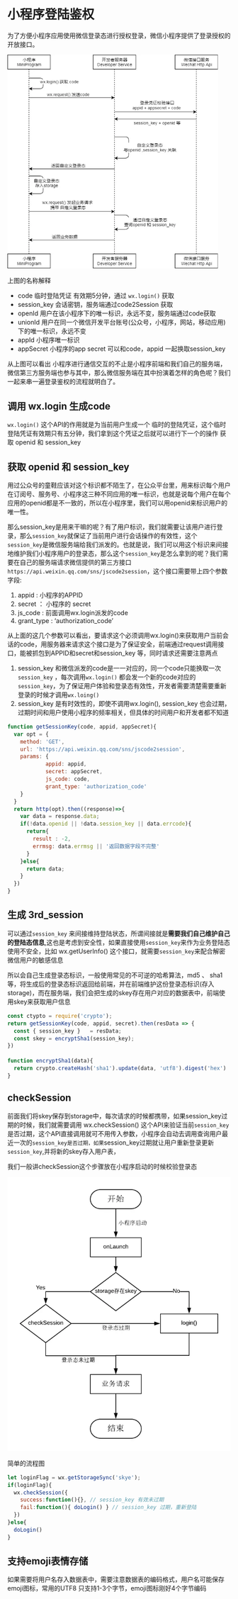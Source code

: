 # 小程序登陆鉴权

为了方便小程序应用使用微信登录态进行授权登录，微信小程序提供了登录授权的开放接口。

<img src="./imgs/01.png" alt="小程序登陆流程" style="zoom:67%;" />

上图的名称解释

- code 临时登陆凭证 有效期5分钟，通过 `wx.login()` 获取
- session_key 会话密钥，服务端通过code2Session 获取
- openId 用户在该小程序下的唯一标识，永远不变，服务端通过code获取
- unionId 用户在同一个微信开发平台账号(公众号，小程序，网站，移动应用)下的唯一标识，永远不变
- appId 小程序唯一标识
- appSecret 小程序的app  secret 可以和code，appid 一起换取session_key

从上图可以看出 小程序进行通信交互的不止是小程序前端和我们自己的服务端，微信第三方服务端也参与其中，那么微信服务端在其中扮演着怎样的角色呢？我们一起来串一遍登录鉴权的流程就明白了。


## 调用 wx.login 生成code
`wx.login()` 这个API的作用就是为当前用户生成一个 临时的登陆凭证，这个临时登陆凭证有效期只有五分钟，我们拿到这个凭证之后就可以进行下一个的操作 获取 openid 和 session_key

## 获取 openid  和 session_key

用过公众号的童鞋应该对这个标识都不陌生了，在公众平台里，用来标识每个用户在订阅号、服务号、小程序这三种不同应用的唯一标识，也就是说每个用户在每个应用的openid都是不一致的，所以在小程序里，我们可以用openid来标识用户的唯一性。

那么session_key是用来干嘛的呢？有了用户标识，我们就需要让该用户进行登录，那么`session_key`就保证了当前用户进行会话操作的有效性，这个`session_key`是微信服务端给我们派发的。也就是说，我们可以用这个标识来间接地维护我们小程序用户的登录态，那么这个`session_key`是怎么拿到的呢？我们需要在自己的服务端请求微信提供的第三方接口`https://api.weixin.qq.com/sns/jscode2session`，这个接口需要带上四个参数字段: 

1. appid : 小程序的APPID
2. secret ： 小程序的 secret
3. js_code : 前面调用wx.login派发的code
4. grant_type :  ‘authorization_code’

从上面的这几个参数可以看出，要请求这个必须调用wx.login()来获取用户当前会话的code，用服务器来请求这个接口是为了保证安全，前端通过request调用接口，能被抓包到APPID和secret和session_key 等，同时请求还需要注意两点

1. session_key 和微信派发的code是一一对应的，同一个code只能换取一次`session_key` ，每次调用`wx.login()`  都会发一个新的code对应的`session_key`，为了保证用户体验和登录态有效性，开发者需要清楚需要重新登录的时候才调用`wx.loing()`
2. session_key 是有时效性的，即使不调用wx.login(), session_key 也会过期，过期时间和用户使用小程序的频率相关，但具体的时间用户和开发者都不知道

```js
function getSessionKey(code, appid, appSecret){
  var opt = {
    method: 'GET',
    url: 'https://api.weixin.qq.com/sns/jscode2session',
    params: {
            appid: appid,
            secret: appSecret,
            js_code: code,
            grant_type: 'authorization_code'
    }
  }
  return http(opt).then((response)=>{
    var data = response.data;
    if(!data.openid || !data.session_key || data.errcode){
      return{
        result : -2,
        errmsg: data.errmsg || '返回数据字段不完整'
      }
    }else{
      return data;
    }
  })
}
```

## 生成 3rd_session

可以通过`session_key` 来间接维持登陆状态，所谓间接就是**需要我们自己维护自己的登陆态信息**,这也是考虑到安全性，如果直接使用`session_key`来作为业务登陆态使用不安全，比如 wx.getUserInfo() 这个接口，就需要`session_key`来配合解密微信用户的敏感信息

所以会自己生成登录态标识，一般使用常见的不可逆的哈希算法，md5 、 sha1等，将生成后的登录态标识返回给前端，并在前端维护这份登录态标识(存入storage)，而在服务端，我们会把生成的skey存在用户对应的数据表中，前端使用skey来获取用户信息

```js
const ctypto = require('crypto');
return getSessionKey(code, appid, secret).then(resData => {
  const { session_key }   = resData;
  const skey = encryptSha1(session_key);
})

function encryptSha1(data){
  return crypto.createHash('sha1').update(data, 'utf8').digest('hex')
}
```

## checkSession

前面我们将skey保存到storage中，每次请求的时候都携带，如果session_key过期的时候，我们就需要调用 wx.checkSession() 这个API来验证当前`session_key` 是否过期，这个API直接调用就可不用传入参数，小程序会自动去调用查询用户最近一次的`session_key是否过期，如果`session_key过期就让用户重新登录更新`session_key`,并将新的skey存入用户表，

我们一般讲checkSession这个步骤放在小程序启动的时候校验登录态

![img2](./imgs/02.jpg)

简单的流程图

```js
let loginFlag = wx.getStorageSync('skye');
if(loginFlag){
  wx.checkSession({
    success:function(){}, // session_key 有效未过期
    fail:function(){ doLogin() } // session_key 过期，重新登陆
  })
}else{
  doLogin()
}
```

## 支持emoji表情存储

如果需要将用户名存入数据表中，需要注意数据表的编码格式，用户名可能保存emoji图标，常用的UTF8 只支持1-3个字节，emoji图标刚好4个字节编码